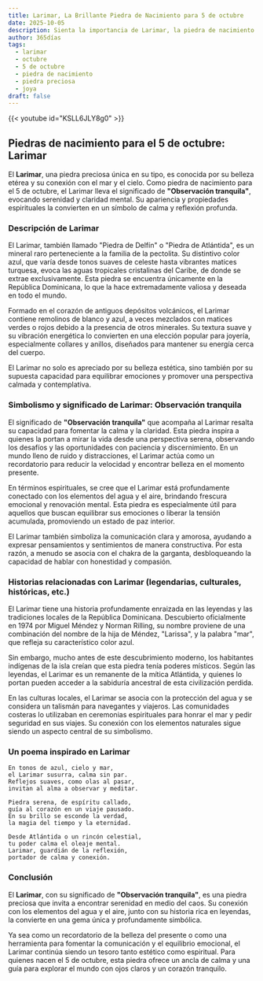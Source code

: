 ```yaml
---
title: Larimar, La Brillante Piedra de Nacimiento para 5 de octubre
date: 2025-10-05
description: Sienta la importancia de Larimar, la piedra de nacimiento de 5 de octubre que simboliza Observación tranquila. Deje que su belleza y significado iluminen su día.
author: 365días
tags:
  - larimar
  - octubre
  - 5 de octubre
  - piedra de nacimiento
  - piedra preciosa
  - joya
draft: false
---
```


{{< youtube id="KSLL6JLY8g0" >}}

## Piedras de nacimiento para el 5 de octubre: Larimar

El **Larimar**, una piedra preciosa única en su tipo, es conocida por su belleza etérea y su conexión con el mar y el cielo. Como piedra de nacimiento para el 5 de octubre, el Larimar lleva el significado de **"Observación tranquila"**, evocando serenidad y claridad mental. Su apariencia y propiedades espirituales la convierten en un símbolo de calma y reflexión profunda.

### Descripción de Larimar

El Larimar, también llamado "Piedra de Delfín" o "Piedra de Atlántida", es un mineral raro perteneciente a la familia de la pectolita. Su distintivo color azul, que varía desde tonos suaves de celeste hasta vibrantes matices turquesa, evoca las aguas tropicales cristalinas del Caribe, de donde se extrae exclusivamente. Esta piedra se encuentra únicamente en la República Dominicana, lo que la hace extremadamente valiosa y deseada en todo el mundo.

Formado en el corazón de antiguos depósitos volcánicos, el Larimar contiene remolinos de blanco y azul, a veces mezclados con matices verdes o rojos debido a la presencia de otros minerales. Su textura suave y su vibración energética lo convierten en una elección popular para joyería, especialmente collares y anillos, diseñados para mantener su energía cerca del cuerpo.

El Larimar no solo es apreciado por su belleza estética, sino también por su supuesta capacidad para equilibrar emociones y promover una perspectiva calmada y contemplativa.

### Simbolismo y significado de Larimar: Observación tranquila

El significado de **"Observación tranquila"** que acompaña al Larimar resalta su capacidad para fomentar la calma y la claridad. Esta piedra inspira a quienes la portan a mirar la vida desde una perspectiva serena, observando los desafíos y las oportunidades con paciencia y discernimiento. En un mundo lleno de ruido y distracciones, el Larimar actúa como un recordatorio para reducir la velocidad y encontrar belleza en el momento presente.

En términos espirituales, se cree que el Larimar está profundamente conectado con los elementos del agua y el aire, brindando frescura emocional y renovación mental. Esta piedra es especialmente útil para aquellos que buscan equilibrar sus emociones o liberar la tensión acumulada, promoviendo un estado de paz interior.

El Larimar también simboliza la comunicación clara y amorosa, ayudando a expresar pensamientos y sentimientos de manera constructiva. Por esta razón, a menudo se asocia con el chakra de la garganta, desbloqueando la capacidad de hablar con honestidad y compasión.

### Historias relacionadas con Larimar (legendarias, culturales, históricas, etc.)

El Larimar tiene una historia profundamente enraizada en las leyendas y las tradiciones locales de la República Dominicana. Descubierto oficialmente en 1974 por Miguel Méndez y Norman Rilling, su nombre proviene de una combinación del nombre de la hija de Méndez, "Larissa", y la palabra "mar", que refleja su característico color azul.

Sin embargo, mucho antes de este descubrimiento moderno, los habitantes indígenas de la isla creían que esta piedra tenía poderes místicos. Según las leyendas, el Larimar es un remanente de la mítica Atlántida, y quienes lo portan pueden acceder a la sabiduría ancestral de esta civilización perdida.

En las culturas locales, el Larimar se asocia con la protección del agua y se considera un talismán para navegantes y viajeros. Las comunidades costeras lo utilizaban en ceremonias espirituales para honrar el mar y pedir seguridad en sus viajes. Su conexión con los elementos naturales sigue siendo un aspecto central de su simbolismo.

### Un poema inspirado en Larimar

```
En tonos de azul, cielo y mar,  
el Larimar susurra, calma sin par.  
Reflejos suaves, como olas al pasar,  
invitan al alma a observar y meditar.  

Piedra serena, de espíritu callado,  
guía al corazón en un viaje pausado.  
En su brillo se esconde la verdad,  
la magia del tiempo y la eternidad.  

Desde Atlántida o un rincón celestial,  
tu poder calma el oleaje mental.  
Larimar, guardián de la reflexión,  
portador de calma y conexión.  
```

### Conclusión

El **Larimar**, con su significado de **"Observación tranquila"**, es una piedra preciosa que invita a encontrar serenidad en medio del caos. Su conexión con los elementos del agua y el aire, junto con su historia rica en leyendas, la convierte en una gema única y profundamente simbólica.

Ya sea como un recordatorio de la belleza del presente o como una herramienta para fomentar la comunicación y el equilibrio emocional, el Larimar continúa siendo un tesoro tanto estético como espiritual. Para quienes nacen el 5 de octubre, esta piedra ofrece un ancla de calma y una guía para explorar el mundo con ojos claros y un corazón tranquilo.
